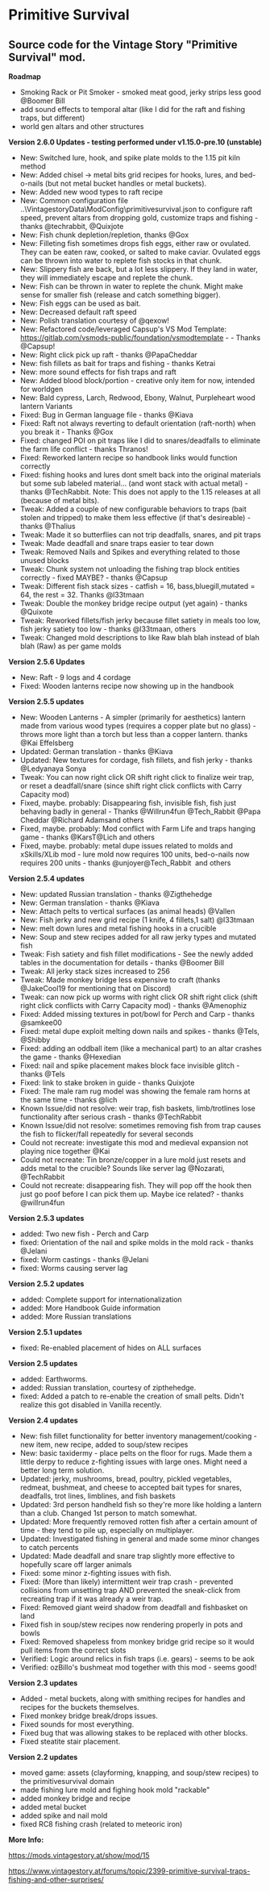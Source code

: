 # Primitive Survival
<h2>Source code for the Vintage Story "Primitive Survival" mod.</h2>


**Roadmap**

 - Smoking Rack or Pit Smoker - smoked meat good, jerky strips less good @Boomer Bill
 - add sound effects to temporal altar (like I did for the raft and fishing traps, but different)
 - world gen altars and other structures

**Version 2.6.0 Updates - testing performed under v1.15.0-pre.10 (unstable)**

- New: Switched lure, hook, and spike plate molds to the 1.15 pit kiln method
- New: Added chisel -> metal bits grid recipes for hooks, lures, and bed-o-nails (but not metal bucket handles or metal buckets).
- New: Added new wood types to raft recipe
- New: Common configuration file ..\VintagestoryData\ModConfig\primitivesurvival.json to configure raft speed, prevent altars from dropping gold, customize traps and fishing - thanks @techrabbit, @Quixjote
- New: Fish chunk depletion/repletion, thanks @Gox
- New: Filleting fish sometimes drops fish eggs, either raw or ovulated.  They can be eaten raw, cooked, or salted to make caviar.  Ovulated eggs can be thrown into water to replete fish stocks in that chunk.
- New: Slippery fish are back, but a lot less slippery.  If they land in water, they will immediately escape and replete the chunk.
- New: Fish can be thrown in water to replete the chunk.  Might make sense for smaller fish (release and catch something bigger).
- New: Fish eggs can be used as bait.
- New: Decreased default raft speed
- New: Polish translation courtesy of @qexow!
- New: Refactored code/leveraged Capsup's VS Mod Template: https://gitlab.com/vsmods-public/foundation/vsmodtemplate - - Thanks @Capsup!
- New: Right click pick up raft - thanks @PapaCheddar
- New: fish fillets as bait for traps and fishing - thanks Ketrai
- New: more sound effects for fish traps and raft
- New: Added blood block/portion - creative only item for now, intended for worldgen
- New: Bald cypress, Larch, Redwood, Ebony, Walnut, Purpleheart wood lantern Variants
- Fixed: Bug in German language file - thanks @Kiava
- Fixed: Raft not always reverting to default orientation (raft-north) when you break it - Thanks @Gox
- Fixed: changed POI on pit traps like I did to snares/deadfalls to eliminate the farm life conflict - thanks Thranos!
- Fixed: Reworked lantern recipe so handbook links would function correctly
- Fixed: fishing hooks and lures dont smelt back into the original materials but some sub labeled material... (and wont stack with actual metal) - thanks @TechRabbit.  Note: This does not apply to the 1.15 releases at all (because of metal bits).
- Tweak: Added a couple of new configurable behaviors to traps (bait stolen and tripped) to make them less effective (if that's desireable) - thanks @Thalius
- Tweak: Made it so butterflies can not trip deadfalls, snares, and pit traps
- Tweak: Made deadfall and snare traps easier to tear down
- Tweak: Removed Nails and Spikes and everything related to those unused blocks
- Tweak: Chunk system not unloading the fishing trap block entities correctly - fixed MAYBE? - thanks @Capsup
- Tweak: Different fish stack sizes - catfish = 16, bass,bluegill,mutated = 64, the rest = 32. Thanks @l33tmaan
- Tweak: Double the monkey bridge recipe output (yet again) - thanks @Quixote
- Tweak: Reworked fillets/fish jerky because fillet satiety in meals too low, fish jerky satiety too low - thanks @l33tmaan, others
- Tweak: Changed mold descriptions to like Raw blah blah instead of blah blah (Raw) as per game molds

**Version 2.5.6 Updates**

- New: Raft - 9 logs and 4 cordage
- Fixed: Wooden lanterns recipe now showing up in the handbook

**Version 2.5.5 updates**

 - New: Wooden Lanterns - A simpler (primarily for aesthetics) lantern made from various wood types (requires a copper plate but no glass) - throws more light than a torch but less than a copper lantern. thanks @Kai Effelsberg
 - Updated: German translation - thanks @Kiava
 - Updated: New textures for cordage, fish fillets, and fish jerky - thanks @Ledyanaya Sonya
 - Tweak: You can now right click OR shift right click to finalize weir trap, or reset a deadfall/snare (since shift right click conflicts with Carry Capacity mod)
 - Fixed, maybe. probably: Disappearing fish, invisible fish, fish just behaving badly in general - Thanks @Willrun4fun @Tech_Rabbit @Papa Cheddar @Richard Adamsand others
 - Fixed, maybe. probably: Mod conflict with Farm Life and traps hanging game - thanks @KarsT@Lich and others
 - Fixed, maybe. probably: metal dupe issues related to molds and xSkills/XLib mod - lure mold now requires 100 units, bed-o-nails now requires 200 units - thanks @unjoyer@Tech_Rabbit  and others

**Version 2.5.4 updates**

 - New: updated Russian translation - thanks @Zigthehedge
 - New: German translation - thanks @Kiava
 - New: Attach pelts to vertical surfaces (as animal heads) @Vallen
 - New: Fish jerky and new grid recipe (1 knife, 4 fillets,1 salt) @l33tmaan
 - New: melt down lures and metal fishing hooks in a crucible
 - New: Soup and stew recipes added for all raw jerky types and mutated fish
 - Tweak: Fish satiety and fish fillet modifications - See the newly added tables in the documentation for details - thanks @Boomer Bill
 - Tweak: All jerky stack sizes increased to 256
 - Tweak: Made monkey bridge less expensive to craft (thanks @JakeCool19 for mentioning that on Discord)
 - Tweak: can now pick up worms with right click OR shift right click (shift right click conflicts with Carry Capacity mod) - thanks @Amenophiz
 - Fixed: Added missing textures in pot/bowl for Perch and Carp - thanks @samkee00
 - Fixed: metal dupe exploit melting down nails and spikes - thanks @Tels, @Shibby
 - Fixed: adding an oddball item (like a mechanical part) to an altar crashes the game - thanks @Hexedian
 - Fixed: nail and spike placement makes block face invisible glitch - thanks @Tels
 - Fixed: link to stake broken in guide - thanks Quixjote
 - Fixed: The male ram rug model was showing the female ram horns at the same time - thanks @lich
 - Known Issue/did not resolve: weir trap, fish baskets, limb/trotlines lose functionality after serious crash - thanks @TechRabbit 
 - Known Issue/did not resolve: sometimes removing fish from trap causes the fish to flicker/fall repeatedly for several seconds
 - Could not recreate: investigate this mod and medieval expansion not playing nice together @Kai
 - Could not recreate: Tin bronze/copper in a lure mold just resets and adds metal to the crucible? Sounds like server lag @Nozarati, @TechRabbit
 - Could not recreate: disappearing fish.  They will pop off the hook then just go poof before I can pick them up.  Maybe ice related? - thanks @willrun4fun


**Version 2.5.3 updates**

 - added: Two new fish - Perch and Carp
 - fixed: Orientation of the nail and spike molds in the mold rack - thanks @Jelani
 - fixed: Worm castings - thanks @Jelani
 - fixed: Worms causing server lag
 
**Version 2.5.2 updates**

 - added: Complete support for internationalization
 - added: More Handbook Guide information
 - added: More Russian translations
 
**Version 2.5.1 updates**

 - fixed: Re-enabled placement of hides on ALL surfaces
 
**Version 2.5 updates**

 - added: Earthworms.
 - added: Russian translation, courtesy of zipthehedge.
 - fixed: Added a patch to re-enable the creation of small pelts.  Didn't realize this got disabled in Vanilla recently.

**Version 2.4 updates**

 - New: fish fillet functionality for better inventory management/cooking - new item, new recipe, added to soup/stew recipes
 - New: basic taxidermy - place pelts on the floor for rugs.  Made them a little derpy to reduce z-fighting issues with large ones.  Might need a better long term solution.
 - Updated: jerky, mushrooms, bread, poultry, pickled vegetables, redmeat, bushmeat, and cheese to accepted bait types for snares, deadfalls, trot lines, limblines, and fish baskets
 - Updated: 3rd person handheld fish so they're more like holding a lantern than a club.  Changed 1st person to match somewhat.
 - Updated: More frequently removed rotten fish after a certain amount of time - they tend to pile up, especially on multiplayer.
 - Updated: Investigated fishing in general and made some minor changes to catch percents
 - Updated: Made deadfall and snare trap slightly more effective to hopefully scare off larger animals
 - Fixed: some minor z-fighting issues with fish.
 - Fixed: (More than likely) intermittent weir trap crash - prevented collisions from unsetting trap AND prevented the sneak-click from recreating trap if it was already a weir trap.
 - Fixed: Removed giant weird shadow from deadfall and fishbasket on land
 - Fixed fish in soup/stew recipes now rendering properly in pots and bowls
 - Fixed: Removed shapeless from monkey bridge grid recipe so it would pull items from the correct slots
 - Verified: Logic around relics in fish traps (i.e. gears) - seems to be aok
 - Verified: ozBillo's bushmeat mod together with this mod - seems good!

**Version 2.3 updates**

 - Added - metal buckets, along with smithing recipes for handles and recipes for the buckets themselves.
 - Fixed monkey bridge break/drops issues.
 - Fixed sounds for most everything.
 - Fixed bug that was allowing stakes to be replaced with other blocks.
 - Fixed steatite stair placement.

**Version 2.2 updates**

- moved game: assets (clayforming, knapping, and soup/stew recipes) to the primitivesurvival domain
- made fishing lure mold and fighing hook mold "rackable"
- added monkey bridge and recipe
- added metal bucket
- added spike and nail mold 
- fixed RC8 fishing crash (related to meteoric iron)


**More Info:**

https://mods.vintagestory.at/show/mod/15

https://www.vintagestory.at/forums/topic/2399-primitive-survival-traps-fishing-and-other-surprises/
